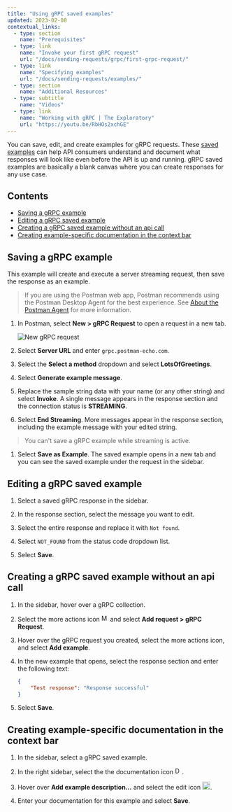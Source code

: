 ```yaml
---
title: "Using gRPC saved examples"
updated: 2023-02-08
contextual_links:
  - type: section
    name: "Prerequisites"
  - type: link
    name: "Invoke your first gRPC request"
    url: "/docs/sending-requests/grpc/first-grpc-request/"
  - type: link
    name: "Specifying examples"
    url: "/docs/sending-requests/examples/"
  - type: section
    name: "Additional Resources"
  - type: subtitle
    name: "Videos"
  - type: link
    name: "Working with gRPC | The Exploratory"
    url: "https://youtu.be/RbHOs2xchGE"
---
```


You can save, edit, and create examples for gRPC requests. These [saved examples](/docs/sending-requests/examples/) can help API consumers understand and document what responses will look like even before the API is up and running. gRPC saved examples are basically a blank canvas where you can create responses for any use case.

## Contents

* [Saving a gRPC example](#saving-a-grpc-example)
* [Editing a gRPC saved example](#editing-a-grpc-saved-example)
* [Creating a gRPC saved example without an api call](#creating-a-grpc-saved-example-without-an-api-call)
* [Creating example-specific documentation in the context bar](#creating-example-specific-documentation-in-the-context-bar)

## Saving a gRPC example

This example will create and execute a server streaming request, then save the response as an example.

> If you are using the Postman web app, Postman recommends using the Postman Desktop Agent for the best experience. See [About the Postman Agent](/docs/getting-started/about-postman-agent/) for more information.

1. In Postman, select  **New > gRPC Request** to open a request in a new tab.

    <img src="https://assets.postman.com/postman-docs/v10/grpc-new-request.gif" alt="New gRPC request" />

1. Select **Server URL** and enter `grpc.postman-echo.com`.

1. Select the **Select a method** dropdown and select **LotsOfGreetings**.

1. Select **Generate example message**.

1. Replace the sample string data with your name (or any other string) and select **Invoke**. A single message appears in the response section and the connection status is **STREAMING**.

1. Select **End Streaming**. More messages appear in the response section, including the example message with your edited string.

  > You can't save a gRPC example while streaming is active.

1. Select **Save as Example**. The saved example opens in a new tab and you can see the saved example under the request in the sidebar.

## Editing a gRPC saved example

1. Select a saved gRPC response in the sidebar.

1. In the response section, select the message you want to edit.

1. Select the entire response and replace it with `Not found`.

1. Select `NOT_FOUND` from the status code dropdown list.

1. Select **Save**.

## Creating a gRPC saved example without an api call

1. In the sidebar, hover over a gRPC collection.

1. Select the more actions icon <img alt="More actions icon" src="https://assets.postman.com/postman-docs/icon-more-actions-v9.jpg#icon" width="16px"> and select **Add request > gRPC Request**.

1. Hover over the gRPC request you created, select the more actions icon, and select **Add example**.

1. In the new example that opens, select the response section and enter the following text:

    ``` json
    {
        "Test response": "Response successful"
    }

1. Select **Save**.

## Creating example-specific documentation in the context bar

1. In the sidebar, select a gRPC saved example.

1. In the right sidebar, select the the documentation icon <img alt="Documentation icon" src="https://assets.postman.com/postman-docs/documentation-icon-v8-10.jpg#icon" width="16px">.

1. Hover over **Add example description...** and select the edit icon <img alt="Edit icon" src="https://assets.postman.com/postman-docs/documentation-edit-icon-v8-10.jpg#icon" width="18px">.

1. Enter your documentation for this example and select **Save**.
